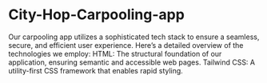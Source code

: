# City-Hop-Carpooling-app
Our carpooling app utilizes a sophisticated tech stack to ensure a seamless, secure, and efficient user experience. Here’s a detailed overview of the technologies we employ:  HTML: The structural foundation of our application, ensuring semantic and accessible web pages.  Tailwind CSS: A utility-first CSS framework that enables rapid styling. 
